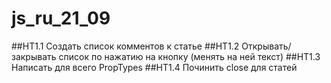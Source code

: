 # js_ru_21_09

##HT1.1 Создать список комментов к статье
##HT1.2 Открывать/закрывать список по нажатию на кнопку (менять на ней текст)
##HT1.3 Написать для всего PropTypes
##HT1.4 Починить close для статей
